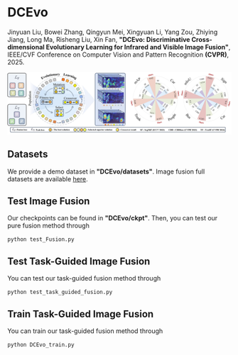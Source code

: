 # DCEvo

Jinyuan Liu, Bowei Zhang, Qingyun Mei, Xingyuan Li, Yang Zou, Zhiying Jiang, Long Ma, Risheng Liu, Xin Fan, **"DCEvo: Discriminative Cross-dimensional Evolutionary Learning for Infrared and Visible Image Fusion"**,
IEEE/CVF Conference on Computer Vision and Pattern Recognition **(CVPR)**, 2025.

![Abstract](Figure/first_figure.jpg)



## Datasets
We provide a demo dataset in **"DCEvo/datasets"**.
Image fusion full datasets are available [here](https://github.com/RollingPlain/IVIF_ZOO/).  




## Test Image Fusion  
Our checkpoints can be found in **"DCEvo/ckpt"**. Then, you can test our pure fusion method through
```
python test_Fusion.py
```


## Test Task-Guided Image Fusion  
You can test our task-guided fusion method through
```
python test_task_guided_fusion.py
```


## Train Task-Guided Image Fusion  
You can train our task-guided fusion method through
```
python DCEvo_train.py
```
